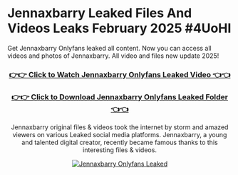 # Jennaxbarry Leaked Files And Videos Leaks February 2025 #4UoHI

Get Jennaxbarry Onlyfans leaked all content. Now you can access all videos and photos of Jennaxbarry. All video and files new update 2025!
<div align="center" title="Jennaxbarry Onlyfans Leaked">
  
### [👉👉 Click to Watch Jennaxbarry Onlyfans Leaked Video 👈👈](https://links2leaks.com?utm_source=jennaxbarry&utm_medium=gitfeb)  
### [👉👉 Click to Download Jennaxbarry Onlyfans Leaked Folder 👈👈](https://links2leaks.com?utm_source=jennaxbarry&utm_medium=gitfeb)  

Jennaxbarry original files & videos took the internet by storm and amazed viewers on various Leaked social media platforms. Jennaxbarry, a young and talented digital creator, recently became famous thanks to this interesting files & videos.

[![Jennaxbarry Onlyfans Leaked](https://i.ibb.co/93hzkbrt/l2l.gif)](https://links2leaks.com?utm_source=jennaxbarry&utm_medium=gitfeb)  

</div>
